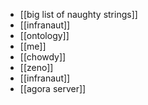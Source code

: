 - [[big list of naughty strings]]
- [[infranaut]]
- [[ontology]]
- [[me]]
- [[chowdy]]
- [[zeno]]
- [[infranaut]]
- [[agora server]]